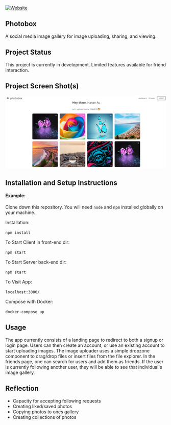 [![Website](https://img.shields.io/website?up_message=http://138.197.132.164/&url=http://138.197.132.164/)](http://138.197.132.164/)

## Photobox

A social media image gallery for image uploading, sharing, and viewing.

## Project Status

This project is currently in development. Limited features available for friend interaction.

## Project Screen Shot(s)

![Systems Design](assets/snapshot.PNG)

## Installation and Setup Instructions

#### Example:  

Clone down this repository. You will need `node` and `npm` installed globally on your machine.  

Installation:

`npm install`  

To Start Client in front-end dir:  

`npm start`  

To Start Server back-end dir: 

`npm start`  

To Visit App:

`localhost:3000/`  

Compose with Docker:

`docker-compose up`  

## Usage

The app currently consists of a landing page to redirect to both a signup or login page. Users can then create an account, or use an existing account to start uploading images. The image uploader uses a simple dropzone component to drag/drop files or insert files from the file explorer. In the friends page, one can search for users and add them as friends. If the user is currently following another user, they will be able to see that individual's image gallery.


## Reflection

  - Capacity for accepting following requests
  - Creating liked/saved photos
  - Copying photos to ones gallery
  - Creating collections of photos
